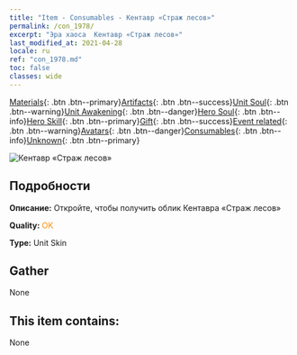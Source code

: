 ```yaml
---
title: "Item - Consumables - Кентавр «Страж лесов»"
permalink: /con_1978/
excerpt: "Эра хаоса  Кентавр «Страж лесов»"
last_modified_at: 2021-04-28
locale: ru
ref: "con_1978.md"
toc: false
classes: wide
---
```

 [Materials](/ItemsRU/){: .btn .btn--primary}[Artifacts](/ItemsRU/Artifacts/){: .btn .btn--success}[Unit Soul](/ItemsRU/UnitSoul/){: .btn .btn--warning}[Unit Awakening](/ItemsRU/UnitAwakening/){: .btn .btn--danger}[Hero Soul](/ItemsRU/HeroSoul/){: .btn .btn--info}[Hero Skill](/ItemsRU/HeroSkill/){: .btn .btn--primary}[Gift](/ItemsRU/Gift/){: .btn .btn--success}[Event related](/ItemsRU/Events/){: .btn .btn--warning}[Avatars](/ItemsRU/Avatars/){: .btn .btn--danger}[Consumables](/ItemsRU/Consumables/){: .btn .btn--info}[Unknown](/ItemsRU/Unknown/){: .btn .btn--primary}

 ![Кентавр «Страж лесов»](/images/u/ti_banrenmapifu.jpg)

## Подробности
 **Описание:** Откройте, чтобы получить облик Кентавра «Страж лесов»

 **Quality:** <span style="color: #FF8C00">OK</span>

 **Type:** Unit Skin

## Gather

  None

## This item contains:

  None

